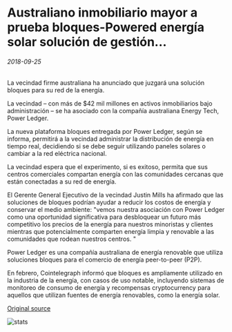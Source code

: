 # Australiano inmobiliario mayor a prueba bloques-Powered energía solar solución de gestión...

###### 2018-09-25

La vecindad firme australiana ha anunciado que juzgará una solución bloques para su red de la energía.

La vecindad – con más de $42 mil millones en activos inmobiliarios bajo administración – se ha asociado con la compañía australiana Energy Tech, Power Ledger.

La nueva plataforma bloques entregada por Power Ledger, según se informa, permitirá a la vecindad administrar la distribución de energía en tiempo real, decidiendo si se debe seguir utilizando paneles solares o cambiar a la red eléctrica nacional.

La vecindad espera que el experimento, si es exitoso, permita que sus centros comerciales compartan energía con las comunidades cercanas que están conectadas a su red de energía.

El Gerente General Ejecutivo de la vecindad Justin Mills ha afirmado que las soluciones de bloques podrían ayudar a reducir los costos de energía y conservar el medio ambiente: "vemos nuestra asociación con Power Ledger como una oportunidad significativa para desbloquear un futuro más competitivo los precios de la energía para nuestros minoristas y clientes mientras que potencialmente comparten energía limpia y renovable a las comunidades que rodean nuestros centros. "

Power Ledger es una compañía australiana de energía renovable que utiliza soluciones bloques para el comercio de energía peer-to-peer (P2P).

En febrero, Cointelegraph informó que bloques es ampliamente utilizado en la industria de la energía, con casos de uso notable, incluyendo sistemas de monitoreo de consumo de energía y recompensas cryptocurrency para aquellos que utilizan fuentes de energía renovables, como la energía solar.

[Original source](https://cointelegraph.com/news/australian-real-estate-major-to-trial-blockchain-powered-solar-energy-management-solution)

![stats](https://c.statcounter.com/11760860/0/a89fa40b/1/ "stats")